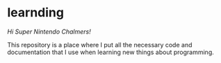 # learnding
*Hi Super Nintendo Chalmers!*

This repository is a place where I put all the necessary code and documentation that I use when learning new things about programming.